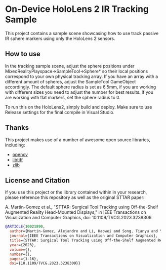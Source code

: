 # On-Device HoloLens 2 IR Tracking Sample

This project contains a sample scene showcasing how to use track passive IR sphere markers using only the HoloLens 2 sensors.


## How to use
In the tracking sample scene, adjust the sphere positions under MixedRealityPlayspace->SampleTool->Sphere* so their local positions correspond to your own physical tracking array. If you have an array with a different amount of spheres, adjust the SampleTool GameObject accordingly. The default sphere radius is set as 6.5mm, if you are working with different sizes you need to adjust the number for best results. If you are working with flat markers, set the sphere radius to 0.

To run this on the HoloLens2, simply build and deploy. Make sure to use Release settings for the final compile in Visual Studio.

## Thanks
This project makes use of a number of awesome open source libraries, including:
* [opencv](https://github.com/opencv/opencv)
* [libtiff](https://gitlab.com/libtiff/libtiff)
* [zlib](https://github.com/madler/zlib)


## License and Citation

If you use this project or the library contained within in your research, please reference this repository as well as the original STTAR paper:

A. Martin-Gomez et al., "STTAR: Surgical Tool Tracking using Off-the-Shelf Augmented Reality Head-Mounted Displays," in IEEE Transactions on Visualization and Computer Graphics, doi: 10.1109/TVCG.2023.3238309.

```bibtex
@ARTICLE{10021890,
  author={Martin-Gomez, Alejandro and Li, Haowei and Song, Tianyu and Yang, Sheng and Wang, Guangzhi and Ding, Hui and Navab, Nassir and Zhao, Zhe and Armand, Mehran},
  journal={IEEE Transactions on Visualization and Computer Graphics}, 
  title={STTAR: Surgical Tool Tracking using Off-the-Shelf Augmented Reality Head-Mounted Displays}, 
  year={2023},
  volume={},
  number={},
  pages={1-16},
  doi={10.1109/TVCG.2023.3238309}}

```